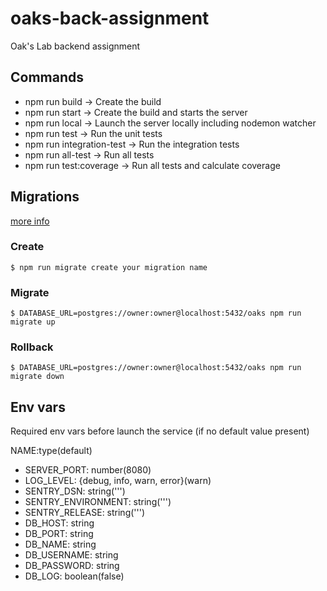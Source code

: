 # oaks-back-assignment
Oak's Lab backend assignment 

## Commands

- npm run build -> Create the build
- npm run start -> Create the build and starts the server
- npm run local -> Launch the server locally including nodemon watcher
- npm run test -> Run the unit tests
- npm run integration-test -> Run the integration tests
- npm run all-test -> Run all tests
- npm run test:coverage -> Run all tests and calculate coverage


## Migrations
[more info](https://salsita.github.io/node-pg-migrate/#/)

### Create
```$xslt
$ npm run migrate create your migration name
```

### Migrate
```$xslt
$ DATABASE_URL=postgres://owner:owner@localhost:5432/oaks npm run migrate up
```

### Rollback
```$xslt
$ DATABASE_URL=postgres://owner:owner@localhost:5432/oaks npm run migrate down
```

## Env vars

Required env vars before launch the service (if no default value present)

NAME:type(default)

-   SERVER_PORT: number(8080)
-   LOG_LEVEL: {debug, info, warn, error}(warn)
-   SENTRY_DSN: string(''')
-   SENTRY_ENVIRONMENT: string(''')
-   SENTRY_RELEASE: string(''')
-   DB_HOST: string
-   DB_PORT: string
-   DB_NAME: string
-   DB_USERNAME: string
-   DB_PASSWORD: string
-   DB_LOG: boolean(false)
